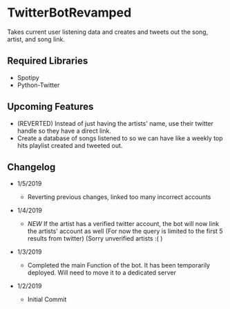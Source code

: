 # TwitterBotRevamped
Takes current user listening data and creates and tweets out the song, artist, and song link.   

## Required Libraries
- Spotipy
- Python-Twitter

## Upcoming Features
- (REVERTED) Instead of just having the artists' name, use their twitter handle so they have a direct link.
- Create a database of songs listened to so we can have like a weekly top hits playlist created and tweeted out.

## Changelog
- 1/5/2019
   - Reverting previous changes, linked too many incorrect accounts
- 1/4/2019
   - *NEW* If the artist has a verified twitter account, the bot will now link the artists' account as well (For now the query is limited to the first 5 results from twitter) (Sorry unverified artists :( )

- 1/3/2019
   - Completed the main Function of the bot. It has been temporarily deployed. Will need to move it to a dedicated server

- 1/2/2019
   - Initial Commit
